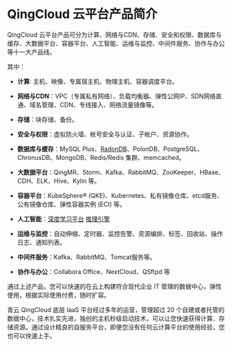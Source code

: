 ---
---

QingCloud 云平台产品简介
========================

QingCloud 云平台产品可分为计算、网络与CDN、存储、安全和权限、数据库与缓存、大数据平台、容器平台、人工智能、运维与监控、中间件服务、协作与办公等十一大产品线。

其中：

* **计算**: 主机、映像、专属宿主机、物理主机、容器调度平台。

* **网络与CDN**：VPC（专属私有网络）、负载均衡器、弹性公网IP、SDN网络直通、域名管理、CDN、专线接入、网络流量镜像等。

* **存储**：块存储、备份。

* **安全与权限**：虚拟防火墙、帐号安全与认证、子帐户、资源协作。

* **数据库与缓存**：MySQL Plus、[RadonDB](database_cache/radondb/)、PolonDB、PostgreSQL、ChronusDB、MongoDB、Redis/Redis 集群、memcached。

* **大数据平台**：QingMR、Storm、Kafka、RabbitMQ、ZooKeeper、HBase、CDH、ELK、Hive、Kylin 等。

* **容器平台**：KubeSphere®️ (QKE)、Kubernetes、私有镜像仓库、etcd服务、公有镜像仓库、弹性容器实例 (ECI) 等。

* **人工智能**：[深度学习平台](ai/deeplearning/) [推理引擎](ai/inference/)

* **运维与监控**：自动伸缩、定时器、监控告警、资源编排、标签、回收站、操作日志、通知列表。

* **中间件服务**：Kafka、RabbitMQ、Tomcat服务等。

* **协作与办公**：Collabora Office、NextCloud、QSftpd 等

通过上述产品，您可以快速的在云上构建符合现代企业 IT 管理的数据中心，弹性使用，根据实际使用付费，随时扩容。

青云 QingCloud 底层 IaaS 平台经过多年的运营，管理超过 20 个自建或者托管的数据中心，技术扎实先进，独创的主机秒级启动技术，可以让您快速获得计算、存储资源。通过设计精良的自服务平台，即便您没有任何云计算平台的使用经验，您也可以快速上手。
